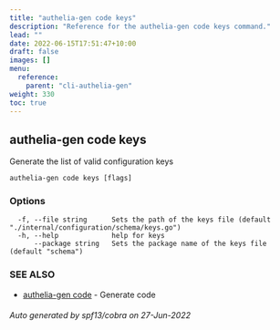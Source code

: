 ```yaml
---
title: "authelia-gen code keys"
description: "Reference for the authelia-gen code keys command."
lead: ""
date: 2022-06-15T17:51:47+10:00
draft: false
images: []
menu:
  reference:
    parent: "cli-authelia-gen"
weight: 330
toc: true
---
```


## authelia-gen code keys

Generate the list of valid configuration keys

```
authelia-gen code keys [flags]
```

### Options

```
  -f, --file string      Sets the path of the keys file (default "./internal/configuration/schema/keys.go")
  -h, --help             help for keys
      --package string   Sets the package name of the keys file (default "schema")
```

### SEE ALSO

* [authelia-gen code](authelia-gen_code.md)	 - Generate code

###### Auto generated by spf13/cobra on 27-Jun-2022
